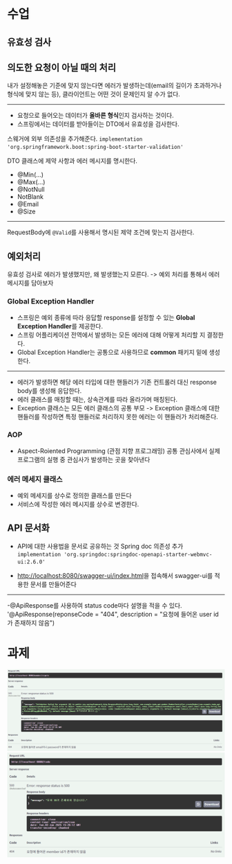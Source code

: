 # 수업
## 유효성 검사
의도한 요청이 아닐 때의 처리
---
내가 설정해놓은 기준에 맞지 않는다면 에러가 발생하는데(email의 길이가 초과하거나 형식에 맞지 않는 등), 클라이언트는 어떤 것이 문제인지 알 수가 없다.

---
- 요청으로 들어오는 데이터가 **올바른 형식**인지 검사하는 것이다.
- 스프링에서는 데이터를 받아들이는 DTO에서 유효성을 검사한다.

스웨거에 외부 의존성을 추가해준다.
`implementation 'org.springframework.boot:spring-boot-starter-validation'`

DTO 클래스에 제약 사항과 에러 메시지를 명시한다.
- @Min(...)
- @Max(...)
- @NotNull
- NotBlank
- @Email
- @Size
---
RequestBody에 `@Valid`를 사용해서 명시된 제약 조건에 맞는지 검사한다.

## 예외처리
유효성 검사로 에러가 발생했지만, 왜 발생했는지 모른다.
-> 예외 처리를 통해서 에러 메시지를 담아보자

### Global Exception Handler
- 스프링은 예외 종류에 따라 응답할 response를 설정할 수 있는 **Global Exception Handler**를 제공한다.
- 스프링 어플리케이션 전역에서 발생하는 모든 에러에 대해 어떻게 처리할 지 결정한다.
- Global Exception Handler는 공통으로 사용하므로 **common** 패키지 밑에 생성한다.
---
- 에러가 발생하면 해당 에러 타입에 대한 핸들러가 기존 컨트롤러 대신 response body를 생성해 응답한다.
- 에러 클래스를 매칭할 때는, 상속관계를 따라 올라가며 매칭된다.
- Exception 클래스는 모든 에러 클래스의 공통 부모
    -> Exception 클래스에 대한 핸들러를 작성하면 특정 핸들러로 처리하지 못한 에러는 이 핸들러가 처리해준다.
### AOP
- Aspect-Roiented Programming (관점 지향 프로그래밍)
공통 관심사에서 실제 프로그램의 실행 중 관심사가 발생하는 곳을 찾아낸다
### 에러 메세지 클래스
- 예외 메세지를 상수로 정의한 클래스를 만든다
- 서비스에 작성한 에러 메시지를 상수로 변경한다.
## API 문서화
- API에 대한 사용법을 문서로 공유하는 것
Spring doc 의존성 추가
`implementation 'org.springdoc:springdoc-openapi-starter-webmvc-ui:2.6.0'`

- <http://localhost:8080/swagger-ui/index.html>을 접속해서 swagger-ui를 적용한 문서를 만들어준다
---
-@ApiResponse를 사용하여 status code마다 설명을 적을 수 있다.
'@ApiResponse(reponseCode = "404", description = "요청에 들어온 user id 가 존재하지 않음")
# 과제

![alt text](image.png)
![alt text](image-1.png)